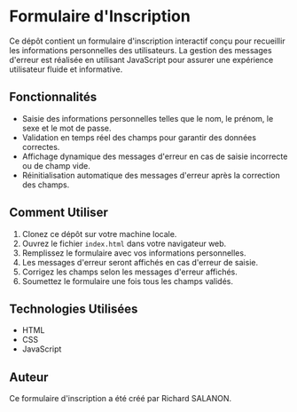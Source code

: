 # Formulaire d'Inscription

Ce dépôt contient un formulaire d'inscription interactif conçu pour recueillir les informations personnelles des utilisateurs. La gestion des messages d'erreur est réalisée en utilisant JavaScript pour assurer une expérience utilisateur fluide et informative.

## Fonctionnalités

- Saisie des informations personnelles telles que le nom, le prénom, le sexe et le mot de passe.
- Validation en temps réel des champs pour garantir des données correctes.
- Affichage dynamique des messages d'erreur en cas de saisie incorrecte ou de champ vide.
- Réinitialisation automatique des messages d'erreur après la correction des champs.

## Comment Utiliser

1. Clonez ce dépôt sur votre machine locale.
2. Ouvrez le fichier `index.html` dans votre navigateur web.
3. Remplissez le formulaire avec vos informations personnelles.
4. Les messages d'erreur seront affichés en cas d'erreur de saisie.
5. Corrigez les champs selon les messages d'erreur affichés.
6. Soumettez le formulaire une fois tous les champs validés.

## Technologies Utilisées

- HTML
- CSS
- JavaScript

## Auteur

Ce formulaire d'inscription a été créé par Richard SALANON.


